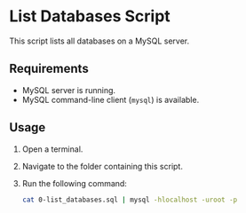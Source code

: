 # List Databases Script

This script lists all databases on a MySQL server.

## Requirements

- MySQL server is running.
- MySQL command-line client (`mysql`) is available.

## Usage

1. Open a terminal.
2. Navigate to the folder containing this script.
3. Run the following command:

   ```bash
   cat 0-list_databases.sql | mysql -hlocalhost -uroot -p